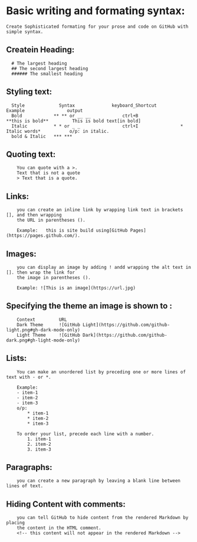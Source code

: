 # Basic writing and formating syntax:
    Create Sophisticated formating for your prose and code on GitHub with simple syntax.
    
   ## Createin Heading:
      
      # The largest heading
      ## The second largest heading
      ###### The smallest heading
      

  ## Styling text:
      Style             Syntax              keyboard_Shortcut            Example                output
      Bold            ** ** or __ __            ctrl+B                **this is bold**         This is bold text[in bold]
      Italic          * * or _ _                ctrl+I                * Italic words*           o/p: in italic.
      bold & Italic   *** ***                  


  ## Quoting text:
        You can quote with a >.
        Text that is not a quote
        > Text that is a quote.

  ## Links:
        you can create an inline link by wrapping link text in brackets [], and then wrapping 
        the URL in parentheses ().

        Example:   this is site build using[GitHub Pages](https://pages.github.com/).


  ## Images:
        you can display an image by adding ! andd wrapping the alt text in []. then wrap the link for 
        the image in parentheses ().

        Example: ![This is an image](https://url.jpg)

  ## Specifying the theme an image is shown to :
        Context         URL
        Dark Theme      ![GitHub Light](https://github.com/github-light.png#gh-dark-mode-only)
        Light Theme     ![GitHub Dark](https://github.com/github-dark.png#gh-light-mode-only)

  ## Lists:
        You can make an unordered list by preceding one or more lines of text with - or *.
        
        Example:
        - item-1
        - item-2
        - item-3
        o/p:
            * item-1
            * item-2
            * item-3

        To order your list, precede each line with a number.
            1. item-1
            2. item-2
            3. item-3

  ## Paragraphs:
        you can create a new paragraph by leaving a blank line between lines of text.

  ## Hiding Content with comments:
        you can tell GitHub to hide content from the rendered Markdown by placing
        the content in the HTML comment.
        <!-- this content will not appear in the rendered Markdown -->